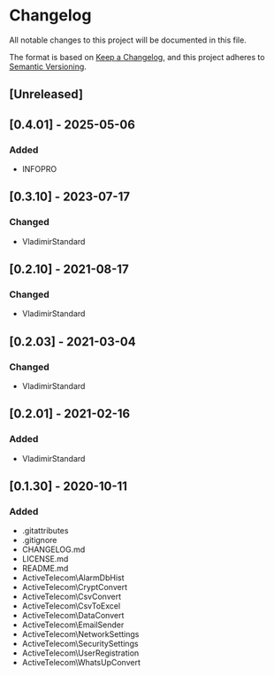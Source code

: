# Changelog
All notable changes to this project will be documented in this file.

The format is based on [Keep a Changelog](https://keepachangelog.com/en/1.0.0/),
and this project adheres to [Semantic Versioning](https://semver.org/spec/v2.0.0.html).

## [Unreleased]

## [0.4.01] - 2025-05-06
### Added
- INFOPRO

## [0.3.10] - 2023-07-17
### Changed
- VladimirStandard

## [0.2.10] - 2021-08-17
### Changed
- VladimirStandard

## [0.2.03] - 2021-03-04
### Changed
- VladimirStandard

## [0.2.01] - 2021-02-16
### Added
- VladimirStandard

## [0.1.30] - 2020-10-11
### Added
- .gitattributes
- .gitignore
- CHANGELOG.md
- LICENSE.md
- README.md
- ActiveTelecom\AlarmDbHist
- ActiveTelecom\CryptConvert
- ActiveTelecom\CsvConvert
- ActiveTelecom\CsvToExcel
- ActiveTelecom\DataConvert
- ActiveTelecom\EmailSender
- ActiveTelecom\NetworkSettings
- ActiveTelecom\SecuritySettings
- ActiveTelecom\UserRegistration
- ActiveTelecom\WhatsUpConvert
